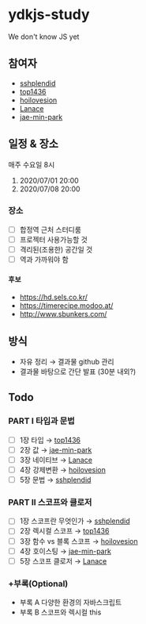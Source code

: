 # ydkjs-study

We don't know JS yet

## 참여자

- [sshplendid][1]
- [top1436][2]
- [hoilovesion][3]
- [Lanace][4]
- [jae-min-park][5]

## 일정 & 장소

매주 수요일 8시

1. 2020/07/01 20:00
2. 2020/07/08 20:00

### 장소

- [ ] 합정역 근처 스터디룸
- [ ] 프로젝터 사용가능할 것
- [ ] 격리된(조용한) 공간일 것
- [ ] 역과 가까워야 함

#### 후보

- https://hd.sels.co.kr/
- https://timerecipe.modoo.at/
- http://www.sbunkers.com/

## 방식

- 자유 정리 → 결과물 github 관리
- 결과물 바탕으로 간단 발표 (30분 내외?)

## Todo

### PART I 타입과 문법

- [ ]  1장 타입 → [top1436][2]
- [ ]  2장 값 → [jae-min-park][5]
- [ ]  3장 네이티브 → [Lanace][4]
- [ ]  4장 강제변환 → [hoilovesion][3]
- [ ]  5장 문법 → [sshplendid][1]

### PART II 스코프와 클로저

- [ ]  1장 스코프란 무엇인가 → [sshplendid][1]
- [ ]  2장 렉시컬 스코프 → [top1436][2]
- [ ]  3장 함수 vs 블록 스코프 → [hoilovesion][3]
- [ ]  4장 호이스팅 → [jae-min-park][5]
- [ ]  5장 스코프 클로저 → [Lanace][4]

### +부록(Optional)
- 부록 A 다양한 환경의 자바스크립트
- 부록 B 스코프와 렉시컬 this

[1]: https://github.com/sshplendid 
[2]: https://github.com/top1436 
[3]: https://github.com/hoilovesion
[4]: https://github.com/Lanace
[5]: https://github.com/jae-min-park
